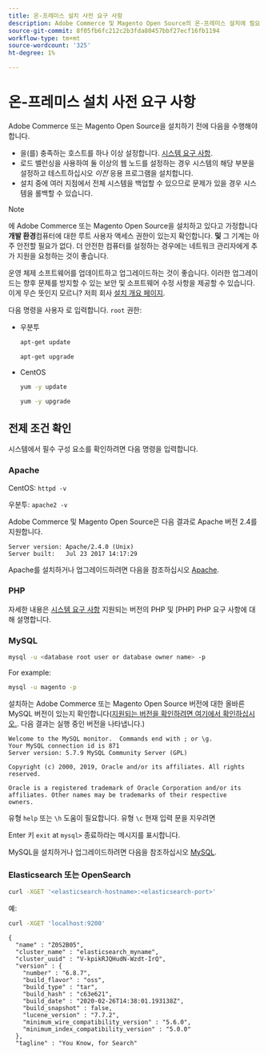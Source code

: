```yaml
---
title: 온-프레미스 설치 사전 요구 사항
description: Adobe Commerce 및 Magento Open Source의 온-프레미스 설치에 필요한 소프트웨어 종속성에 대해 자세히 알아보십시오.
source-git-commit: 8f05fb6fc212c2b3fda80457bbf27ecf16fb1194
workflow-type: tm+mt
source-wordcount: '325'
ht-degree: 1%

---
```



# 온-프레미스 설치 사전 요구 사항

Adobe Commerce 또는 Magento Open Source을 설치하기 전에 다음을 수행해야 합니다.

* 을(를) 충족하는 호스트를 하나 이상 설정합니다. [시스템 요구 사항](../system-requirements.md).
* 로드 밸런싱을 사용하여 둘 이상의 웹 노드를 설정하는 경우 시스템의 해당 부분을 설정하고 테스트하십시오 _이전_ 응용 프로그램을 설치합니다.
* 설치 중에 여러 지점에서 전체 시스템을 백업할 수 있으므로 문제가 있을 경우 시스템을 롤백할 수 있습니다.

>[!NOTE]
>
>에 Adobe Commerce 또는 Magento Open Source을 설치하고 있다고 가정합니다 **개발 환경**&#x200B;컴퓨터에 대한 루트 사용자 액세스 권한이 있는지 확인합니다. **및** 그 기계는 아주 안전할 필요가 없다. 더 안전한 컴퓨터를 설정하는 경우에는 네트워크 관리자에게 추가 지원을 요청하는 것이 좋습니다.

운영 체제 소프트웨어를 업데이트하고 업그레이드하는 것이 좋습니다. 이러한 업그레이드는 향후 문제를 방지할 수 있는 보안 및 소프트웨어 수정 사항을 제공할 수 있습니다. 이게 무슨 뜻인지 모르니? 저희 회사 [설치 개요 페이지](../overview.md).

다음 명령을 사용자 로 입력합니다. `root` 권한:

* 우분투

   ```bash
   apt-get update
   ```

   ```bash
   apt-get upgrade
   ```

* CentOS

   ```bash
   yum -y update
   ```

   ```bash
   yum -y upgrade
   ```

## 전제 조건 확인

시스템에서 필수 구성 요소를 확인하려면 다음 명령을 입력합니다.

### Apache

CentOS: `httpd -v`

우분투: `apache2 -v`

Adobe Commerce 및 Magento Open Source은 다음 결과로 Apache 버전 2.4를 지원합니다.

```terminal
Server version: Apache/2.4.0 (Unix)
Server built:   Jul 23 2017 14:17:29
```

Apache를 설치하거나 업그레이드하려면 다음을 참조하십시오 [Apache](web-server/apache.md).

### PHP

자세한 내용은 [시스템 요구 사항](../system-requirements.md) 지원되는 버전의 PHP 및 [PHP] PHP 요구 사항에 대해 설명합니다.

### MySQL

```bash
mysql -u <database root user or database owner name> -p
```

For example:

```bash
mysql -u magento -p
```

설치하는 Adobe Commerce 또는 Magento Open Source 버전에 대한 올바른 MySQL 버전이 있는지 확인합니다([지원되는 버전을 확인하려면 여기에서 확인하십시오.](../system-requirements.md). 다음 결과는 실행 중인 버전을 나타냅니다.)

```terminal
Welcome to the MySQL monitor.  Commands end with ; or \g.
Your MySQL connection id is 871
Server version: 5.7.9 MySQL Community Server (GPL)

Copyright (c) 2000, 2019, Oracle and/or its affiliates. All rights reserved.

Oracle is a registered trademark of Oracle Corporation and/or its
affiliates. Other names may be trademarks of their respective
owners.
```

유형 `help` 또는 `\h` 도움이 필요합니다. 유형 `\c` 현재 입력 문을 지우려면

Enter 키 `exit` at `mysql>` 종료하라는 메시지를 표시합니다.

MySQL을 설치하거나 업그레이드하려면 다음을 참조하십시오 [MySQL](database/mysql.md).

### Elasticsearch 또는 OpenSearch

```bash
curl -XGET '<elasticsearch-hostname>:<elasticsearch-port>'
```

예:

```bash
curl -XGET 'localhost:9200'
```

```terminal
{
  "name" : "Z0S2B05",
  "cluster_name" : "elasticsearch_myname",
  "cluster_uuid" : "V-kpikRJQHudN-Wzdt-IrQ",
  "version" : {
    "number" : "6.8.7",
    "build_flavor" : "oss",
    "build_type" : "tar",
    "build_hash" : "c63e621",
    "build_date" : "2020-02-26T14:38:01.193138Z",
    "build_snapshot" : false,
    "lucene_version" : "7.7.2",
    "minimum_wire_compatibility_version" : "5.6.0",
    "minimum_index_compatibility_version" : "5.0.0"
  },
  "tagline" : "You Know, for Search"
```
